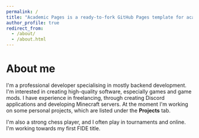 ```yaml
---
permalink: /
title: "Academic Pages is a ready-to-fork GitHub Pages template for academic personal websites"
author_profile: true
redirect_from: 
  - /about/
  - /about.html
---
```


# About me
I'm a professional developer specialising in mostly backend development. I'm interested in creating high-quality software, especially games and game mods. I have experience in freelancing, through creating Discord applications and developing Minecraft servers. At the moment I'm working on some personal projects, which are listed under the **Projects** tab.

I'm also a strong chess player, and I often play in tournaments and online. I'm working towards my first FIDE title.